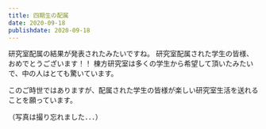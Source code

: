 ```yaml
---
title: 四期生の配属
date: 2020-09-18
publishdate: 2020-09-18
---
```


研究室配属の結果が発表されたみたいですね。
研究室配属された学生の皆様、おめでとうございます！！
棟方研究室は多くの学生から希望して頂いたみたいで、中の人はとても驚いています。

このご時世ではありますが、配属された学生の皆様が楽しい研究室生活を送れることを願っています。

（写真は撮り忘れました．．．）